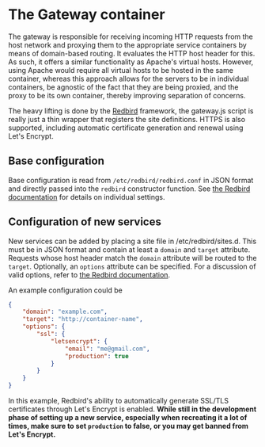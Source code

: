# The Gateway container

The gateway is responsible for receiving incoming HTTP requests from the host network and proxying them to the appropriate service containers by means of domain-based routing. It evaluates the HTTP host header for this. As such, it offers a similar functionality as Apache's virtual hosts. However, using Apache would require all virtual hosts to be hosted in the same container, whereas this approach allows for the servers to be in individual containers, be agnostic of the fact that they are being proxied, and the proxy to be its own container, thereby improving separation of concerns.

The heavy lifting is done by the [Redbird](https://github.com/OptimalBits/redbird) framework, the gateway.js script is really just a thin wrapper that registers the site definitions. HTTPS is also supported, including automatic certificate generation and renewal using Let's Encrypt.

## Base configuration

Base configuration is read from `/etc/redbird/redbird.conf` in JSON format and directly passed into the `redbird` constructor function. See [the Redbird documentation](https://github.com/OptimalBits/redbird) for details on individual settings.

## Configuration of new services

New services can be added by placing a site file in /etc/redbird/sites.d. This must be in JSON format and contain at least a `domain` and `target` attribute. Requests whose host header match the `domain` attribute will be routed to the `target`. Optionally, an `options` attribute can be specified. For a discussion of valid options, refer to [the Redbird documentation](https://github.com/OptimalBits/redbird).

An example configuration could be
```json
{
	"domain": "example.com",
	"target": "http://container-name",
	"options": {
		"ssl": {
			"letsencrypt": {
				"email": "me@gmail.com",
				"production": true
			}
		}
	}
}
```

In this example, Redbird's ability to automatically generate SSL/TLS certificates through Let's Encrypt is enabled. **While still in the development phase of setting up a new service, especially when recreating it a lot of times, make sure to set `production` to false, or you may get banned from Let's Encrypt.**

